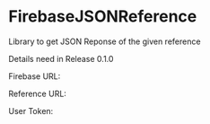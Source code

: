 # FirebaseJSONReference
Library to get JSON Reponse of the given reference

Details need in Release 0.1.0

Firebase URL:
  	
Reference URL:

User Token:



